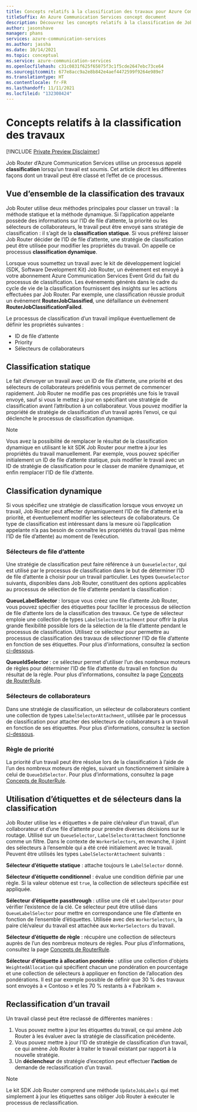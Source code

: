 ```yaml
---
title: Concepts relatifs à la classification des travaux pour Azure Communication Services
titleSuffix: An Azure Communication Services concept document
description: Découvrez les concepts relatifs à la classification de Job Router d’Azure Communication Services.
author: jasonshave
manager: phans
services: azure-communication-services
ms.author: jassha
ms.date: 10/14/2021
ms.topic: conceptual
ms.service: azure-communication-services
ms.openlocfilehash: c31c0831f625f65075f3c1f5cde2647ebc73ce64
ms.sourcegitcommit: 677e8acc9a2e8b842e4aef4472599f9264e989e7
ms.translationtype: HT
ms.contentlocale: fr-FR
ms.lasthandoff: 11/11/2021
ms.locfileid: "132308424"
---
```

# <a name="job-classification-concepts"></a>Concepts relatifs à la classification des travaux

[!INCLUDE [Private Preview Disclaimer](../../includes/private-preview-include-section.md)]

Job Router d’Azure Communication Services utilise un processus appelé **classification** lorsqu’un travail est soumis. Cet article décrit les différentes façons dont un travail peut être classé et l’effet de ce processus.

## <a name="job-classification-overview"></a>Vue d’ensemble de la classification des travaux

Job Router utilise deux méthodes principales pour classer un travail : la méthode statique et la méthode dynamique. Si l’application appelante possède des informations sur l’ID de file d’attente, la priorité ou les sélecteurs de collaborateurs, le travail peut être envoyé sans stratégie de classification : il s’agit de la **classification statique**. Si vous préférez laisser Job Router décider de l’ID de file d’attente, une stratégie de classification peut être utilisée pour modifier les propriétés du travail. On appelle ce processus **classification dynamique**.

Lorsque vous soumettez un travail avec le kit de développement logiciel (SDK, Software Development Kit) Job Router, un événement est envoyé à votre abonnement Azure Communication Services Event Grid du fait du processus de classification. Les événements générés dans le cadre du cycle de vie de la classification fournissent des insights sur les actions effectuées par Job Router. Par exemple, une classification réussie produit un événement **RouterJobClassified**, une défaillance un événement **RouterJobClassificationFailed**.

Le processus de classification d’un travail implique éventuellement de définir les propriétés suivantes :

- ID de file d’attente
- Priority
- Sélecteurs de collaborateurs

## <a name="static-classification"></a>Classification statique

Le fait d’envoyer un travail avec un ID de file d’attente, une priorité et des sélecteurs de collaborateurs prédéfinis vous permet de commencer rapidement. Job Router ne modifie pas ces propriétés une fois le travail envoyé, sauf si vous le mettez à jour en spécifiant une stratégie de classification avant l’attribution à un collaborateur. Vous pouvez modifier la propriété de stratégie de classification d’un travail après l’envoi, ce qui déclenche le processus de classification dynamique.

> [!NOTE]
> Vous avez la possibilité de remplacer le résultat de la classification dynamique en utilisant le kit SDK Job Router pour mettre à jour les propriétés du travail manuellement. Par exemple, vous pouvez spécifier initialement un ID de file d’attente statique, puis modifier le travail avec un ID de stratégie de classification pour le classer de manière dynamique, et enfin remplacer l’ID de file d’attente.

## <a name="dynamic-classification"></a>Classification dynamique

Si vous spécifiez une stratégie de classification lorsque vous envoyez un travail, Job Router peut affecter dynamiquement l’ID de file d’attente et la priorité, et éventuellement modifier les sélecteurs de collaborateurs. Ce type de classification est intéressant dans la mesure où l’application appelante n’a pas besoin de connaître les propriétés du travail (pas même l’ID de file d’attente) au moment de l’exécution.

### <a name="queue-selectors"></a>Sélecteurs de file d’attente

Une stratégie de classification peut faire référence à un `QueueSelector`, qui est utilisé par le processus de classification dans le but de déterminer l’ID de file d’attente à choisir pour un travail particulier. Les types `QueueSelector` suivants, disponibles dans Job Router, constituent des options applicables au processus de sélection de file d’attente pendant la classification :

**QueueLabelSelector** : lorsque vous créez une file d’attente Job Router, vous pouvez spécifier des étiquettes pour faciliter le processus de sélection de file d’attente lors de la classification des travaux. Ce type de sélecteur emploie une collection de types `LabelSelectorAttachment` pour offrir la plus grande flexibilité possible lors de la sélection de la file d’attente pendant le processus de classification. Utilisez ce sélecteur pour permettre au processus de classification des travaux de sélectionner l’ID de file d’attente en fonction de ses étiquettes. Pour plus d'informations, consultez la section [ci-dessous](#using-labels-and-selectors-in-classification).

**QueueIdSelector** : ce sélecteur permet d’utiliser l’un des nombreux moteurs de règles pour déterminer l’ID de file d’attente du travail en fonction du résultat de la règle. Pour plus d’informations, consultez la page [Concepts de RouterRule](router-rule-concepts.md).

### <a name="worker-selectors"></a>Sélecteurs de collaborateurs

Dans une stratégie de classification, un sélecteur de collaborateurs contient une collection de types `LabelSelectorAttachment`, utilisée par le processus de classification pour attacher des sélecteurs de collaborateurs à un travail en fonction de ses étiquettes. Pour plus d'informations, consultez la section [ci-dessous](#using-labels-and-selectors-in-classification).

### <a name="prioritization-rule"></a>Règle de priorité

La priorité d’un travail peut être résolue lors de la classification à l’aide de l’un des nombreux moteurs de règles, suivant un fonctionnement similaire à celui de `QueueIdSelector`. Pour plus d’informations, consultez la page [Concepts de RouterRule](router-rule-concepts.md).

## <a name="using-labels-and-selectors-in-classification"></a>Utilisation d’étiquettes et de sélecteurs dans la classification

Job Router utilise les « étiquettes » de paire clé/valeur d’un travail, d’un collaborateur et d’une file d’attente pour prendre diverses décisions sur le routage. Utilisé sur un `QueueSelector`, `LabelSelectorAttachment` fonctionne comme un filtre. Dans le contexte de `WorkerSelectors`, en revanche, il joint des sélecteurs à l’ensemble qui a été créé initialement avec le travail. Peuvent être utilisés les types `LabelSelectorAttachment` suivants :

**Sélecteur d’étiquette statique** : attache toujours le `LabelSelector` donné.

**Sélecteur d’étiquette conditionnel** : évalue une condition définie par une règle.  Si la valeur obtenue est `true`, la collection de sélecteurs spécifiée est appliquée.

**Sélecteur d’étiquette passthrough** : utilise une clé et `LabelOperator` pour vérifier l’existence de la clé. Ce sélecteur peut être utilisé dans `QueueLabelSelector` pour mettre en correspondance une file d’attente en fonction de l’ensemble d’étiquettes. Utilisée avec des `WorkerSelectors`, la paire clé/valeur du travail est attachée aux `WorkerSelectors` du travail.

**Sélecteur d’étiquette de règle** : récupère une collection de sélecteurs auprès de l’un des nombreux moteurs de règles. Pour plus d’informations, consultez la page [Concepts de RouterRule](router-rule-concepts.md).

**Sélecteur d’étiquette à allocation pondérée** : utilise une collection d'objets `WeightedAllocation` qui spécifient chacun une pondération en pourcentage et une collection de sélecteurs à appliquer en fonction de l’allocation des pondérations. Il est par exemple possible de définir que 30 % des travaux sont envoyés à « Contoso » et les 70 % restants à « Fabrikam ».

## <a name="reclassifying-a-job"></a>Reclassification d’un travail
Un travail classé peut être reclassé de différentes manières :

1. Vous pouvez mettre à jour les étiquettes du travail, ce qui amène Job Router à les évaluer avec la stratégie de classification précédente.
2. Vous pouvez mettre à jour l’ID de stratégie de classification d’un travail, ce qui amène Job Router à traiter le travail existant par rapport à la nouvelle stratégie.
3. Un **déclencheur** de stratégie d’exception peut effectuer **l’action** de demande de reclassification d’un travail. 

> [!NOTE]
> Le kit SDK Job Router comprend une méthode `UpdateJobLabels` qui met simplement à jour les étiquettes sans obliger Job Router à exécuter le processus de reclassification.
